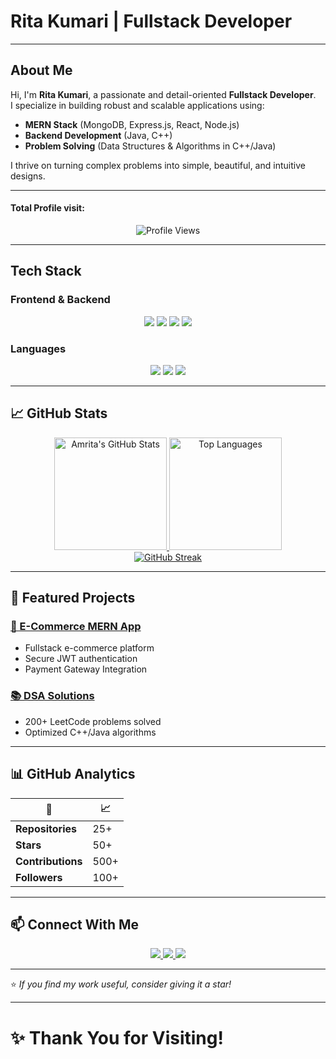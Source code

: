 #  Rita Kumari | Fullstack Developer

---

##  About Me
Hi, I'm **Rita Kumari**, a passionate and detail-oriented **Fullstack Developer**.  
I specialize in building robust and scalable applications using:

- **MERN Stack** (MongoDB, Express.js, React, Node.js)
- **Backend Development** (Java, C++)
- **Problem Solving** (Data Structures & Algorithms in C++/Java)

I thrive on turning complex problems into simple, beautiful, and intuitive designs.

---

#### Total Profile visit: 
<p align="center">
  <img src="https://komarev.com/ghpvc/?username=Amrita2222&style=flat-square&color=blueviolet" alt="Profile Views" />
</p>

---

##  Tech Stack

### Frontend & Backend
<div align="center">
  <img src="https://img.shields.io/badge/React-20232A?style=for-the-badge&logo=react&logoColor=61DAFB" />
  <img src="https://img.shields.io/badge/Node.js-339933?style=for-the-badge&logo=nodedotjs&logoColor=white" />
  <img src="https://img.shields.io/badge/Express.js-000000?style=for-the-badge&logo=express&logoColor=white" />
  <img src="https://img.shields.io/badge/MongoDB-4EA94B?style=for-the-badge&logo=mongodb&logoColor=white" />
</div>

### Languages
<div align="center">
  <img src="https://img.shields.io/badge/C++-00599C?style=for-the-badge&logo=c%2B%2B&logoColor=white" />
  <img src="https://img.shields.io/badge/Java-ED8B00?style=for-the-badge&logo=openjdk&logoColor=white" />
  <img src="https://img.shields.io/badge/JavaScript-F7DF1E?style=for-the-badge&logo=javascript&logoColor=black" />
</div>

---

## 📈 GitHub Stats
<div align="center">
  <a href="https://github.com/Amrita2222">
    <img src="https://github-readme-stats.vercel.app/api?username=Amrita2222&show_icons=true&theme=radical" alt="Amrita's GitHub Stats" height="180px"/>
  </a>
  <a href="https://github.com/Amrita2222">
    <img src="https://github-readme-stats.vercel.app/api/top-langs/?username=Amrita2222&layout=compact&theme=radical" alt="Top Languages" height="180px"/>
  </a>
</div>

<div align="center">
  <a href="https://github.com/Amrita2222">
    <img src="https://streak-stats.demolab.com?user=Amrita2222&theme=dark" alt="GitHub Streak" />
  </a>
</div>

---

## 🌟 Featured Projects

### [🛒 E-Commerce MERN App](https://github.com/Amrita2222/E-Commerce-MERN)
- Fullstack e-commerce platform
- Secure JWT authentication
- Payment Gateway Integration

### [📚 DSA Solutions](https://github.com/Amrita2222/DSA-Solutions)
- 200+ LeetCode problems solved
- Optimized C++/Java algorithms

---

## 📊 GitHub Analytics

| 📌 | 📈 |
|----|----|
| **Repositories** | 25+ |
| **Stars** | 50+ |
| **Contributions** | 500+ |
| **Followers** | 100+ |

---

## 📫 Connect With Me

<div align="center">
  <a href="https://www.linkedin.com/in/rita2222/">
    <img src="https://img.shields.io/badge/LinkedIn-0077B5?style=for-the-badge&logo=linkedin&logoColor=white" />
  </a>
  <a href="mailto:rita.kumari@example.com">
    <img src="https://img.shields.io/badge/Gmail-D14836?style=for-the-badge&logo=gmail&logoColor=white" />
  </a>
  <a href="https://twitter.com/RitaCoder">
    <img src="https://img.shields.io/badge/Twitter-1DA1F2?style=for-the-badge&logo=twitter&logoColor=white" />
  </a>
</div>

---

⭐ _If you find my work useful, consider giving it a star!_

---

# ✨ Thank You for Visiting!
